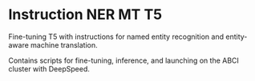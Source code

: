 # Instruction NER MT T5

Fine-tuning T5 with instructions for named entity recognition and entity-aware machine translation.

Contains scripts for fine-tuning, inference, and launching on the ABCI cluster with DeepSpeed.

